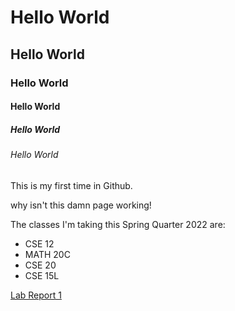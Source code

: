 # Hello World

## Hello World
 
### Hello World

#### Hello World

##### Hello World

###### Hello World

This is my first time in Github.

why isn't this damn page working!

The classes I'm taking this Spring Quarter 2022 are: 
+ CSE 12
+ MATH 20C
+ CSE 20
+ CSE 15L

[Lab Report 1](lab-report-1-week-2.html)